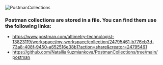 ![PostmanCollections](https://user-images.githubusercontent.com/121963828/210894745-4e0a4923-1b69-4d85-8df7-9a7e3d0ee4cd.jpg)

### Postman collections are stored in a file. You can find them use the following links:

* https://www.postman.com/altimetry-technologist-13823119/workspace/my-workspace/collection/24795461-b776cb3d-73a8-408f-9450-a652516e38b1?action=share&creator=24795461
* https://github.com/NatalliaKuzmiankova/PostmanCollections/tree/main/postman
